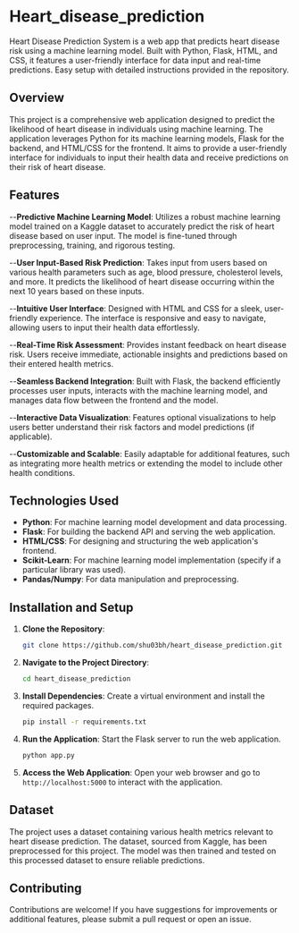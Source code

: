 # Heart_disease_prediction
Heart Disease Prediction System is a web app that predicts heart disease risk using a machine learning model. Built with Python, Flask, HTML, and CSS, it features a user-friendly interface for data input and real-time predictions. Easy setup with detailed instructions provided in the repository.


## Overview

This project is a comprehensive web application designed to predict the likelihood of heart disease in individuals using machine learning. The application leverages Python for its machine learning models, Flask for the backend, and HTML/CSS for the frontend. It aims to provide a user-friendly interface for individuals to input their health data and receive predictions on their risk of heart disease.

## Features

--**Predictive Machine Learning Model**: Utilizes a robust machine learning model trained on a Kaggle dataset to accurately predict the risk of heart disease based on user input. The model is fine-tuned through preprocessing, training, and rigorous testing.

--**User Input-Based Risk Prediction**: Takes input from users based on various health parameters such as age, blood pressure, cholesterol levels, and more. It predicts the likelihood of heart disease occurring within the next 10 years based on these inputs.

--**Intuitive User Interface**: Designed with HTML and CSS for a sleek, user-friendly experience. The interface is responsive and easy to navigate, allowing users to input their health data effortlessly.

--**Real-Time Risk Assessment**: Provides instant feedback on heart disease risk. Users receive immediate, actionable insights and predictions based on their entered health metrics.

--**Seamless Backend Integration**: Built with Flask, the backend efficiently processes user inputs, interacts with the machine learning model, and manages data flow between the frontend and the model.

--**Interactive Data Visualization**: Features optional visualizations to help users better understand their risk factors and model predictions (if applicable).

--**Customizable and Scalable**: Easily adaptable for additional features, such as integrating more health metrics or extending the model to include other health conditions.


## Technologies Used

- **Python**: For machine learning model development and data processing.
- **Flask**: For building the backend API and serving the web application.
- **HTML/CSS**: For designing and structuring the web application's frontend.
- **Scikit-Learn**: For machine learning model implementation (specify if a particular library was used).
- **Pandas/Numpy**: For data manipulation and preprocessing.

## Installation and Setup

1. **Clone the Repository**:
   ```bash
   git clone https://github.com/shu03bh/heart_disease_prediction.git
   ```

2. **Navigate to the Project Directory**:
   ```bash
   cd heart_disease_prediction
   ```

3. **Install Dependencies**:
   Create a virtual environment and install the required packages.
   ```bash
   pip install -r requirements.txt
   ```

4. **Run the Application**:
   Start the Flask server to run the web application.
   ```bash
   python app.py
   ```

5. **Access the Web Application**:
   Open your web browser and go to `http://localhost:5000` to interact with the application.

## Dataset

The project uses a dataset containing various health metrics relevant to heart disease prediction. The dataset, sourced from Kaggle, has been preprocessed for this project. The model was then trained and tested on this processed dataset to ensure reliable predictions.

## Contributing

Contributions are welcome! If you have suggestions for improvements or additional features, please submit a pull request or open an issue.
